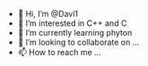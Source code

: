 - 👋 Hi, I’m @Davi1
- 👀 I’m interested in C++ and C
- 🌱 I’m currently learning phyton
- 💞️ I’m looking to collaborate on ...
- 📫 How to reach me ...

<!---
Davi1/Davi1 is a ✨ special ✨ repository because its `README.md` (this file) appears on your GitHub profile.
You can click the Preview link to take a look at your changes.
--->
